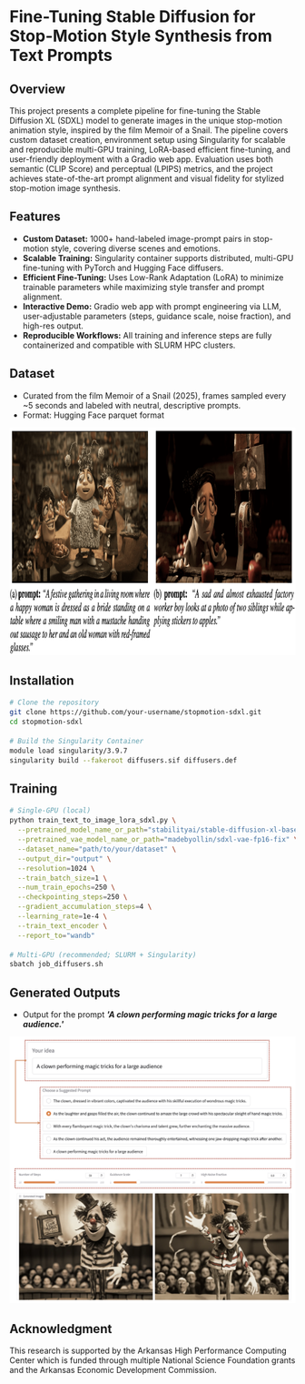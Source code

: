 # Fine-Tuning Stable Diffusion for Stop-Motion Style Synthesis from Text Prompts

## Overview
This project presents a complete pipeline for fine-tuning the Stable Diffusion XL (SDXL) model to generate images in the unique stop-motion animation style, inspired by the film Memoir of a Snail. The pipeline covers custom dataset creation, environment setup using Singularity for scalable and reproducible multi-GPU training, LoRA-based efficient fine-tuning, and user-friendly deployment with a Gradio web app. Evaluation uses both semantic (CLIP Score) and perceptual (LPIPS) metrics, and the project achieves state-of-the-art prompt alignment and visual fidelity for stylized stop-motion image synthesis.

## Features
- **Custom Dataset:** 1000+ hand-labeled image-prompt pairs in stop-motion style, covering diverse scenes and emotions.
- **Scalable Training:** Singularity container supports distributed, multi-GPU fine-tuning with PyTorch and Hugging Face diffusers.
- **Efficient Fine-Tuning:** Uses Low-Rank Adaptation (LoRA) to minimize trainable parameters while maximizing style transfer and prompt alignment.
- **Interactive Demo:** Gradio web app with prompt engineering via LLM, user-adjustable parameters (steps, guidance scale, noise fraction), and high-res output.
- **Reproducible Workflows:** All training and inference steps are fully containerized and compatible with SLURM HPC clusters.

## Dataset
- Curated from the film Memoir of a Snail (2025), frames sampled every ~5 seconds and labeled with neutral, descriptive prompts.
- Format: Hugging Face parquet format
<img src="images/dataset.png" width="800" height="400">

## Installation
```bash
# Clone the repository
git clone https://github.com/your-username/stopmotion-sdxl.git
cd stopmotion-sdxl

# Build the Singularity Container
module load singularity/3.9.7
singularity build --fakeroot diffusers.sif diffusers.def
```
## Training
```bash
# Single-GPU (local)
python train_text_to_image_lora_sdxl.py \
  --pretrained_model_name_or_path="stabilityai/stable-diffusion-xl-base-1.0" \
  --pretrained_vae_model_name_or_path="madebyollin/sdxl-vae-fp16-fix" \
  --dataset_name="path/to/your/dataset" \
  --output_dir="output" \
  --resolution=1024 \
  --train_batch_size=1 \
  --num_train_epochs=250 \
  --checkpointing_steps=250 \
  --gradient_accumulation_steps=4 \
  --learning_rate=1e-4 \
  --train_text_encoder \
  --report_to="wandb"

# Multi-GPU (recommended; SLURM + Singularity)
sbatch job_diffusers.sh
```
## Generated Outputs
- Output for the prompt ***'A clown performing magic tricks for a large audience.'***
<img src="images/output2.png" width="800">

## Acknowledgment
This research is supported by the Arkansas High Performance Computing Center which is funded through multiple National Science Foundation grants and the Arkansas Economic Development Commission.
